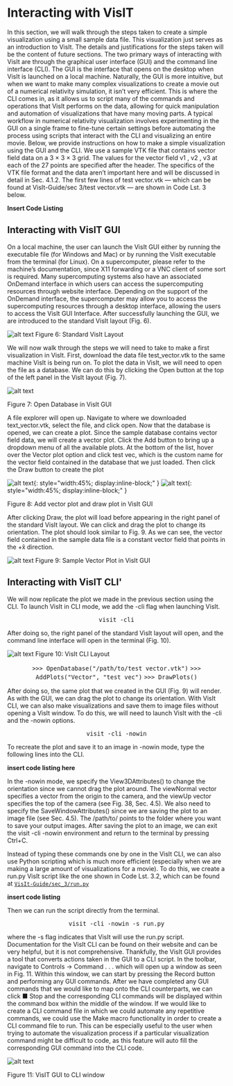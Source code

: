# Interacting with VisIT

<style>
    .link {
        text-align: center;
        font-size: 16px;
    }
    .textstuff {
        font-size: 17px;
    }
</style>




In this section, we will walk through the steps taken to create a simple visualization using a
small sample data file. This visualization just serves as an introduction to VisIt. The details and
justifications for the steps taken will be the content of future sections.
The two primary ways of interacting with VisIt are through the graphical user interface (GUI)
and the command line interface (CLI). The GUI is the interface that opens on the desktop when
VisIt is launched on a local machine. Naturally, the GUI is more intuitive, but when we want to
make many complex visualizations to create a movie out of a numerical relativity simulation, it
isn’t very efficient. This is where the CLI comes in, as it allows us to script many of the commands
and operations that VisIt performs on the data, allowing for quick manipulation and automation of
visualizations that have many moving parts. A typical workflow in numerical relativity visualization
involves experimenting in the GUI on a single frame to fine-tune certain settings before automating
the process using scripts that interact with the CLI and visualizing an entire movie.
Below, we provide instructions on how to make a simple visualization using the GUI and the CLI.
We use a sample VTK file that contains vector field data on a 3 × 3 × 3 grid. The values for the
vector field v1 , v2 , v3 at each of the 27 points are specified after the header. The specifics of the VTK
file format and the data aren’t important here and will be discussed in detail in Sec. 4.1.2. The first
few lines of test vector.vtk — which can be found at VisIt-Guide/sec 3/test vector.vtk —
are shown in Code Lst. 3 below.

**Insert Code Listing**

## Interacting with VisIT GUI
On a local machine, the user can launch the VisIt GUI either by running the executable file
(for Windows and Mac) or by running the VisIt executable from the terminal (for Linux). On a
supercomputer, please refer to the machine’s documentation, since X11 forwarding or a VNC client
of some sort is required. Many supercomputing systems also have an associated OnDemand interface
in which users can access the supercomputing resources through website interface. Depending on the
support of the OnDemand interface, the supercomputer may allow you to access the supercomputing
resources through a desktop interface, allowing the users to access the VisIt GUI Interface. After
successfully launching the GUI, we are introduced to the standard VisIt layout (Fig. 6).

![alt text](img/sec_4_files/4.1.0-GUI_on_launch.png)
Figure 6: Standard VisIt Layout

We will now walk through the steps we will need to take to make a first visualization in VisIt.
First, download the data file test_vector.vtk to the same machine VisIt is being run on. To plot
the data in VisIt, we will need to open the file as a database. We can do this by clicking the Open
button at the top of the left panel in the VisIt layout (Fig. 7).

![alt text](img/sec_4_files/4.1.1-GUI_open_database_0.png)

Figure 7: Open Database in VisIt GUI

A file explorer will open up. Navigate to where we downloaded text_vector.vtk, select the
file, and click open. Now that the database is opened, we can create a plot. Since the sample
database contains vector field data, we will create a vector plot. Click the Add button to bring up
a dropdown menu of all the available plots. At the bottom of the list, hover over the Vector plot
option and click test vec, which is the custom name for the vector field contained in the database that we just loaded. Then click the Draw button to create the plot

![alt text](img/sec_4_files/4.1.3-GUI_add_vector_plot.png){: style="width:45%; display:inline-block;" }
![alt text](img/sec_4_files/4.1.4-GUI_draw_plots.png){: style="width:45%; display:inline-block;" }

Figure 8: Add vector plot and draw plot in VisIt GUI

After clicking Draw, the plot will load before appearing in the right panel of the standard VisIt
layout. We can click and drag the plot to change its orientation. The plot should look similar to
Fig. 9. As we can see, the vector field contained in the sample data file is a constant vector field
that points in the +x̂ direction.

![alt text](img/sec_4_files/4.1.5-GUI_final_plot.png)
Figure 9: Sample Vector Plot in VisIt GUI

## Interacting with VisIT CLI'

We will now replicate the plot we made in the previous section using the CLI. To launch VisIt in
CLI mode, we add the -cli flag when launching VisIt.

<div class="link">
<code>visit -cli</code>
</div>

After doing so, the right panel of the standard VisIt layout will open, and the command line
interface will open in the terminal (Fig. 10).

![alt text](img/sec_4_files/4.2.0-CLI_on_launch.png)
Figure 10: VisIt CLI Layout

<div class="link">
<code>>>> OpenDatabase("/path/to/test vector.vtk")</code>
<code>>>> AddPlots("Vector", "test vec")</code>
<code>>>> DrawPlots()</code>
</div>

After doing so, the same plot that we created in the GUI (Fig. 9) will render. As with the GUI,
we can drag the plot to change its orientation.
With VisIt CLI, we can also make visualizations and save them to image files without opening a
VisIt window. To do this, we will need to launch VisIt with the -cli and the -nowin options.

<div class="link">
<code>visit -cli -nowin</code>
</div>

To recreate the plot and save it to an image in -nowin mode, type the following lines into the
CLI.

**insert code listing here**

In the -nowin mode, we specify the View3DAttributes() to change the orientation since we
cannot drag the plot around. The viewNormal vector specifies a vector from the origin to the
camera, and the viewUp vector specifies the top of the camera (see Fig. 38, Sec. 4.5). We also need
to specify the SaveWindowAttributes() since we are saving the plot to an image file (see Sec. 4.5).
The /path/to/ points to the folder where you want to save your output images. After saving the
plot to an image, we can exit the visit -cli -nowin environment and return to the terminal by
pressing Ctrl+C.

Instead of typing these commands one by one in the VisIt CLI, we can also use Python scripting
which is much more efficient (especially when we are making a large amount of visualizations for a
movie). To do this, we create a run.py VisIt script like the one shown in Code Lst. 3.2, which can
be found at <a href="https://github.com/tsokaros/Illinois-NR-VisIt-Guide/blob/main/sec_3/run.py"><code>VisIt-Guide/sec_3/run.py</code></a>


**insert code listing**

Then we can run the script directly from the terminal.

<div class="link">
<code>visit -cli -nowin -s run.py</code>
</div>

where the -s flag indicates that VisIt will use the run.py script.
Documentation for the VisIt CLI can be found on their website and can be very helpful, but it
is not comprehensive. Thankfully, the VisIt GUI provides a tool that converts actions taken in the
GUI to a CLI script. In the toolbar, navigate to Controls → Command . . . which will open up
a window as seen in Fig. 11. Within this window, we can start by pressing the Record button and
performing any GUI commands. After we have completed any GUI commands that we would like
to map onto the CLI counterparts, we can click ■ Stop and the corresponding CLI commands will be displayed within the command box within the middle of the window. If we would like to create a CLI command file in which we could automate any repetitive commands, we could use the Make
macro functionality in order to create a CLI command file to run.
This can be especially useful to the user when trying to automate the visualization process
if a particular visualization command might be difficult to code, as this feature will auto fill the
corresponding GUI command into the CLI code.

![alt text](img/sec_4_files/guitocli.png)

Figure 11: VisIT GUI to CLI window